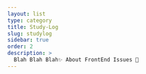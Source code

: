```yaml
---
layout: list
type: category
title: Study-Log
slug: studylog
sidebar: true
order: 2
description: >
  Blah Blah Blah✨ About FrontEnd Issues 👑
---
```

